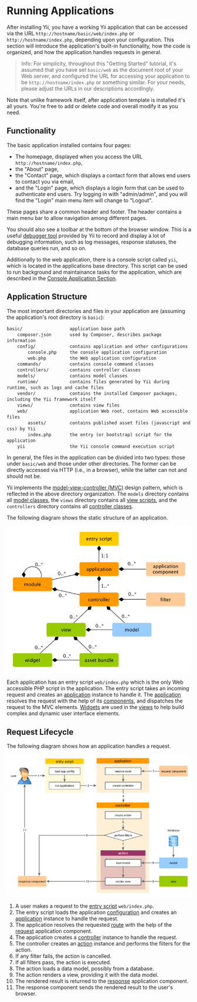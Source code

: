 Running Applications
====================

After installing Yii, you have a working Yii application that can be accessed via
the URL `http://hostname/basic/web/index.php` or `http://hostname/index.php`, depending
upon your configuration. This section will introduce the application's built-in functionality,
how the code is organized, and how the application handles requests in general.

> Info: For simplicity, throughout this "Getting Started" tutorial, it's assumed that you have set `basic/web`
  as the document root of your Web server, and configured the URL for accessing
  your application to be `http://hostname/index.php` or something similar.
  For your needs, please adjust the URLs in our descriptions accordingly.
  
Note that unlike framework itself, after application template is installed it's all yours. You're free to add or delete
code and overall modify it as you need.


Functionality <span id="functionality"></span>
-------------

The basic application installed contains four pages:

* The homepage, displayed when you access the URL `http://hostname/index.php`,
* the "About" page,
* the "Contact" page, which displays a contact form that allows end users to contact you via email,
* and the "Login" page, which displays a login form that can be used to authenticate end users. Try logging in
  with "admin/admin", and you will find the "Login" main menu item will change to "Logout".

These pages share a common header and footer. The header contains a main menu bar to allow navigation
among different pages.

You should also see a toolbar at the bottom of the browser window.
This is a useful [debugger tool](tool-debugger.md) provided by Yii to record and display a lot of debugging information, such as log messages, response statuses, the database queries run, and so on.

Additionally to the web application, there is a console script called `yii`, which is located in the applications base directory.
This script can be used to run background and maintainance tasks for the application, which are described
in the [Console Application Section](tutorial-console.md).


Application Structure <span id="application-structure"></span>
---------------------

The most important directories and files in your application are (assuming the application's root directory is `basic`):

```
basic/                  application base path
    composer.json       used by Composer, describes package information
    config/             contains application and other configurations
        console.php     the console application configuration
        web.php         the Web application configuration
    commands/           contains console command classes
    controllers/        contains controller classes
    models/             contains model classes
    runtime/            contains files generated by Yii during runtime, such as logs and cache files
    vendor/             contains the installed Composer packages, including the Yii framework itself
    views/              contains view files
    web/                application Web root, contains Web accessible files
        assets/         contains published asset files (javascript and css) by Yii
        index.php       the entry (or bootstrap) script for the application
    yii                 the Yii console command execution script
```

In general, the files in the application can be divided into two types: those under `basic/web` and those
under other directories. The former can be directly accessed via HTTP (i.e., in a browser), while the latter can not and should not be.

Yii implements the [model-view-controller (MVC)](http://wikipedia.org/wiki/Model-view-controller) design pattern,
which is reflected in the above directory organization. The `models` directory contains all [model classes](structure-models.md),
the `views` directory contains all [view scripts](structure-views.md), and the `controllers` directory contains
all [controller classes](structure-controllers.md).

The following diagram shows the static structure of an application.

![Static Structure of Application](images/application-structure.png)

Each application has an entry script `web/index.php` which is the only Web accessible PHP script in the application.
The entry script takes an incoming request and creates an [application](structure-applications.md) instance to handle it.
The [application](structure-applications.md) resolves the request with the help of its [components](concept-components.md),
and dispatches the request to the MVC elements. [Widgets](structure-widgets.md) are used in the [views](structure-views.md)
to help build complex and dynamic user interface elements.


Request Lifecycle <span id="request-lifecycle"></span>
-----------------

The following diagram shows how an application handles a request.

![Request Lifecycle](images/request-lifecycle.png)

1. A user makes a request to the [entry script](structure-entry-scripts.md) `web/index.php`.
2. The entry script loads the application [configuration](concept-configurations.md) and creates
   an [application](structure-applications.md) instance to handle the request.
3. The application resolves the requested [route](runtime-routing.md) with the help of
   the [request](runtime-requests.md) application component.
4. The application creates a [controller](structure-controllers.md) instance to handle the request.
5. The controller creates an [action](structure-controllers.md) instance and performs the filters for the action.
6. If any filter fails, the action is cancelled.
7. If all filters pass, the action is executed.
8. The action loads a data model, possibly from a database.
9. The action renders a view, providing it with the data model.
10. The rendered result is returned to the [response](runtime-responses.md) application component.
11. The response component sends the rendered result to the user's browser.

